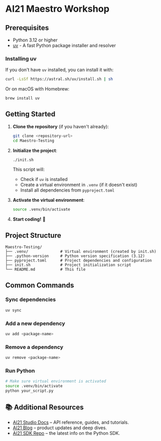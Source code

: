 # AI21 Maestro Workshop



## Prerequisites

- Python 3.12 or higher
- [uv](https://docs.astral.sh/uv/) - A fast Python package installer and resolver

### Installing uv

If you don't have `uv` installed, you can install it with:

```bash
curl -LsSf https://astral.sh/uv/install.sh | sh
```

Or on macOS with Homebrew:

```bash
brew install uv
```

## Getting Started

1. **Clone the repository** (if you haven't already):
   ```bash
   git clone <repository-url>
   cd Maestro-Testing
   ```

2. **Initialize the project**:
   ```bash
   ./init.sh
   ```
   
   This script will:
   - Check if `uv` is installed
   - Create a virtual environment in `.venv` (if it doesn't exist)
   - Install all dependencies from `pyproject.toml`

3. **Activate the virtual environment**:
   ```bash
   source .venv/bin/activate
   ```

4. **Start coding!** 🚀

## Project Structure

```
Maestro-Testing/
├── .venv/              # Virtual environment (created by init.sh)
├── .python-version     # Python version specification (3.12)
├── pyproject.toml      # Project dependencies and configuration
├── init.sh             # Project initialization script
└── README.md           # This file
```

## Common Commands

### Sync dependencies
```bash
uv sync
```

### Add a new dependency
```bash
uv add <package-name>
```

### Remove a dependency
```bash
uv remove <package-name>
```

### Run Python
```bash
# Make sure virtual environment is activated
source .venv/bin/activate
python your_script.py
```

## 📚 Additional Resources

* [AI21 Studio Docs](https://docs.ai21.com) – API reference, guides, and tutorials.
* [AI21 Blog](https://www.ai21.com/blog) – product updates and deep dives.
* [AI21 SDK Repo](https://github.com/AI21Labs/ai21-python) – the latest info on the Python SDK.